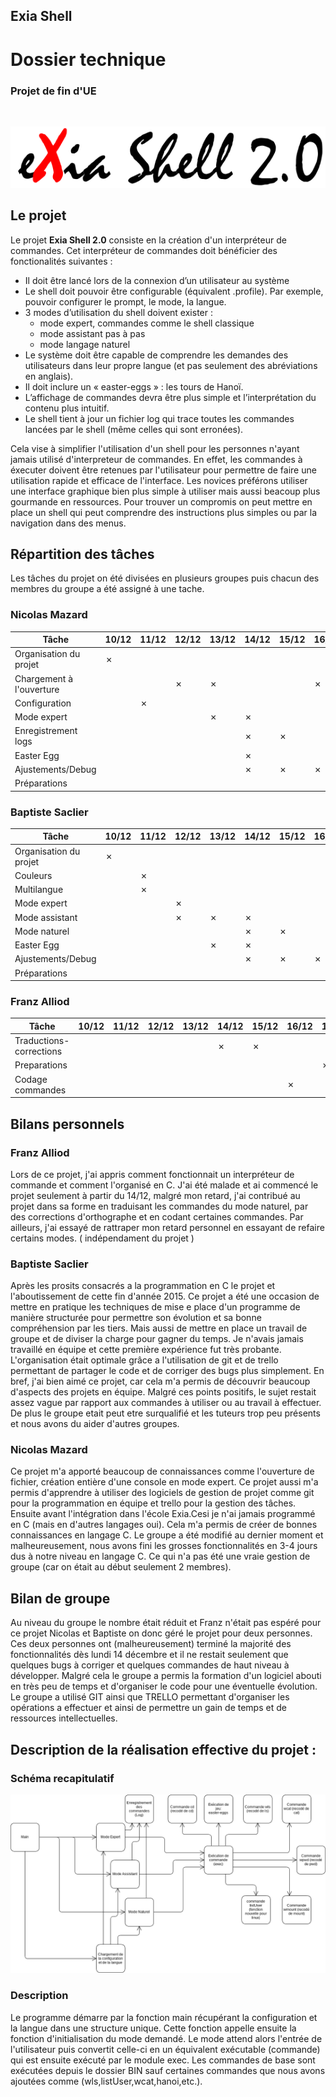 ## Exia Shell
# Dossier technique
### Projet de fin d'UE

<div class="page-break"></div>
<br/>

![title](img/title.png)

## Le projet

Le projet **Exia Shell 2.0** consiste en la création d'un interpréteur de commandes. Cet interpréteur de commandes doit  bénéficier des fonctionalités suivantes :

* Il doit être lancé lors de la connexion d’un utilisateur au système
* Le shell doit pouvoir être configurable (équivalent .profile). Par exemple, pouvoir configurer le prompt, le mode, la langue.
* 3 modes d’utilisation du shell doivent exister :
    * mode expert, commandes comme le shell classique
    * mode assistant pas à pas
    * mode langage naturel
* Le système doit être capable de comprendre les demandes des utilisateurs dans leur propre langue (et pas seulement des abréviations en anglais).
* Il doit inclure un « easter-eggs » : les tours de Hanoï.
* L’affichage de commandes devra être plus simple et l’interprétation du contenu plus intuitif.
* Le shell tient à jour un fichier log qui trace toutes les commandes lancées par le shell (même celles qui sont erronées).

Cela vise à simplifier l'utilisation d'un shell pour les personnes n'ayant jamais utilisé d'interpreteur de commandes. En effet, les commandes à éxecuter doivent être retenues par l'utilisateur pour permettre de faire une utilisation rapide et efficace de l'interface. Les novices préférons utiliser une interface graphique bien plus simple à utiliser mais aussi beacoup plus gourmande en ressources. Pour trouver un compromis on peut mettre en place un shell qui peut comprendre des instructions plus simples ou par la navigation dans des menus.

<div class="page-break"></div>

## Répartition des tâches

Les tâches du projet on été divisées en plusieurs groupes puis chacun des membres du groupe a été assigné à une tache.

### Nicolas Mazard

|Tâche                   |10/12|11/12|12/12|13/12|14/12|15/12|16/12|17/12|
|------------------------|-----|-----|-----|-----|-----|-----|-----|-----|
|Organisation du projet  |✗   |     |     |     |     |     |     |     |
|Chargement à l'ouverture|     |     |✗   |✗   |     |     |✗   |     |
|Configuration           |     |✗   |     |     |     |     |     |     |
|Mode expert             |     |     |     |✗   |✗   |     |     |     |
|Enregistrement logs     |     |     |     |     |✗   |✗   |     |     |
|Easter Egg              |     |     |     |     |✗   |    |     |     |
|Ajustements/Debug       |     |     |     |     |✗   |✗   |✗   |     |
|Préparations            |     |     |     |     |     |     |    |✗   |

### Baptiste Saclier

|Tâche                   |10/12|11/12|12/12|13/12|14/12|15/12|16/12|17/12|
|------------------------|-----|-----|-----|-----|-----|-----|-----|-----|
|Organisation du projet  |✗   |     |     |     |     |     |     |     |
|Couleurs                |     |✗   |     |     |     |     |     |     |
|Multilangue             |     |✗   |     |     |     |     |     |     |
|Mode expert             |     |     |✗   |     |     |     |     |     |
|Mode assistant          |     |     |✗   |✗   |✗   |     |     |     |
|Mode naturel            |     |     |     |     |✗   |✗   |     |     |
|Easter Egg              |     |     |     |✗   |✗   |     |     |     |
|Ajustements/Debug       |     |     |     |     |✗   |✗   |✗   |     |
|Préparations            |     |     |     |     |     |     |    |✗   |

<div class="page-break"></div>

### Franz Alliod

|Tâche                   |10/12|11/12|12/12|13/12|14/12|15/12|16/12|17/12|
|------------------------|-----|-----|-----|-----|-----|-----|-----|-----|
|Traductions-corrections |     |     |     |     |  ✗  |  ✗ |     |     |
|Preparations            |     |     |     |     |     |     |     | ✗   |
|Codage commandes        |     |     |     |     |     |     | ✗   |     |

<div class="page-break"></div>

## Bilans personnels

### Franz Alliod

Lors de ce projet, j'ai appris comment fonctionnait un interpréteur de commande et comment l'organisé en C.
J'ai été malade et ai commencé le projet seulement à partir du 14/12, malgré mon retard, j'ai contribué au projet dans sa forme en traduisant les commandes du mode naturel, par des corrections d'orthographe et en codant certaines commandes. Par ailleurs, j'ai essayé de rattraper mon retard personnel en essayant de refaire certains modes. ( indépendament du projet )

### Baptiste Saclier

Après les prosits consacrés a la programmation en C le projet et l'aboutissement de cette fin d'année 2015. Ce projet a été une occasion de mettre en pratique les techniques de mise e place d'un programme de manière structurée pour permettre son évolution et sa bonne compréhension par les tiers. Mais aussi de mettre en place un travail de groupe et de diviser la charge pour gagner du temps. Je n'avais jamais travaillé en équipe et cette première expérience fut très probante. L'organisation était optimale grâce a l'utilisation de git et de trello permettant de partager le code et de corriger des bugs plus simplement. En bref, j'ai bien aimé ce projet, car cela m'a permis de découvrir beaucoup d'aspects des projets en équipe. Malgré ces points positifs, le sujet restait assez vague par rapport aux commandes à utiliser ou au travail à effectuer. De plus le groupe etait peut etre surqualifié et les tuteurs trop peu présents et nous avons du aider d'autres groupes.

### Nicolas Mazard

Ce projet m'a apporté beaucoup de connaissances comme l'ouverture de fichier, création entière d'une console en mode expert. Ce projet aussi m'a permis d'apprendre à utiliser des logiciels de gestion de projet comme git pour la programmation en équipe et trello pour la gestion des tâches.
Ensuite avant l'intégration dans l'école Exia.Cesi je n'ai jamais programmé en C (mais en d'autres langages oui). Cela m'a permis de créer de bonnes connaissances en langage C.
Le groupe a été modifié au dernier moment et malheureusement, nous avons fini les grosses fonctionnalités en 3-4 jours dus à notre niveau en langage C. Ce qui n'a pas été une vraie gestion de groupe (car on était au début seulement 2 membres).

## Bilan de groupe

Au niveau du groupe le nombre était réduit et Franz n'était pas espéré pour ce projet Nicolas et Baptiste on donc géré le projet pour deux personnes. Ces deux personnes ont (malheureusement) terminé la majorité des fonctionnalités dès lundi 14 décembre et il ne restait seulement que quelques bugs à corriger et quelques commandes de haut niveau à développer. Malgré cela le groupe a permis la formation d'un logiciel abouti en très peu de temps et d'organiser le code pour une éventuelle évolution. Le groupe a utilisé GIT ainsi que TRELLO permettant d'organiser les opérations a effectuer et ainsi de permettre un gain de temps et de ressources intellectuelles.

<div class="page-break"></div>

## Description de la réalisation effective du projet :

### Schéma recapitulatif

![schema](img/Fonction.png)

### Description

Le programme démarre par la fonction main récupérant la configuration et la langue dans une structure unique. Cette fonction appelle ensuite la fonction d'initialisation du mode demandé. Le mode attend alors l'entrée de l'utilisateur puis convertit celle-ci en un équivalent exécutable (commande) qui est ensuite exécuté par le module exec. Les commandes de base sont exécutées depuis le dossier BIN sauf certaines commandes que nous avons ajoutées comme (wls,listUser,wcat,hanoi,etc.).
